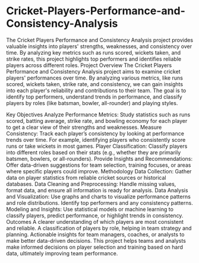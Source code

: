 # Cricket-Players-Performance-and-Consistency-Analysis
The Cricket Players Performance and Consistency Analysis project provides valuable insights into players' strengths, weaknesses, and consistency over time. By analyzing key metrics such as runs scored, wickets taken, and strike rates, this project highlights top performers and identifies reliable players across different roles.
Project Overview
The Cricket Players Performance and Consistency Analysis project aims to examine cricket players' performances over time. By analyzing various metrics, like runs scored, wickets taken, strike rate, and consistency, we can gain insights into each player's reliability and contributions to their team. The goal is to identify top performers, understand trends in performance, and classify players by roles (like batsman, bowler, all-rounder) and playing styles.

Key Objectives
Analyze Performance Metrics: Study statistics such as runs scored, batting average, strike rate, and bowling economy for each player to get a clear view of their strengths and weaknesses.
Measure Consistency: Track each player’s consistency by looking at performance trends over time. For example, identifying players who consistently score runs or take wickets in most games.
Player Classification: Classify players into different roles based on their stats (e.g., whether they are primarily batsmen, bowlers, or all-rounders).
Provide Insights and Recommendations: Offer data-driven suggestions for team selection, training focuses, or areas where specific players could improve.
Methodology
Data Collection: Gather data on player statistics from reliable cricket sources or historical databases.
Data Cleaning and Preprocessing: Handle missing values, format data, and ensure all information is ready for analysis.
Data Analysis and Visualization: Use graphs and charts to visualize performance patterns and role distributions. Identify top performers and any consistency patterns.
Modeling and Insights: Use statistical models or machine learning to classify players, predict performance, or highlight trends in consistency.
Outcomes
A clearer understanding of which players are most consistent and reliable.
A classification of players by role, helping in team strategy and planning.
Actionable insights for team managers, coaches, or analysts to make better data-driven decisions.
This project helps teams and analysts make informed decisions on player selection and training based on hard data, ultimately improving team performance.

